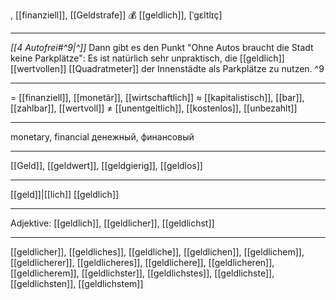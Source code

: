 , [[finanziell]], [[Geldstrafe]]
💰 [[geldlich]], [ˈɡɛltlɪç]

---
*[[4 Autofrei#^9|^]]* Dann gibt es den Punkt "Ohne Autos braucht die Stadt keine Parkplätze": Es ist natürlich sehr unpraktisch, die [[geldlich]] [[wertvollen]] [[Quadratmeter]] der Innenstädte als Parkplätze zu nutzen. ^9

---
= [[finanziell]], [[monetär]], [[wirtschaftlich]]
≈ [[kapitalistisch]], [[bar]], [[zahlbar]], [[wertvoll]]
≠ [[unentgeltlich]], [[kostenlos]], [[unbezahlt]]

---
monetary, financial
денежный, финансовый

---
[[Geld]], [[geldwert]], [[geldgierig]], [[geldlos]]

---
[[geld]]|[[lich]]
[[geldlich]]


---
Adjektive: [[geldlich]], [[geldlicher]], [[geldlichst]]

---
[[geldlicher]], [[geldliches]], [[geldliche]], [[geldlichen]], [[geldlichem]], [[geldlicherer]], [[geldlicheres]], [[geldlichere]], [[geldlicheren]], [[geldlicherem]], [[geldlichster]], [[geldlichstes]], [[geldlichste]], [[geldlichsten]], [[geldlichstem]]